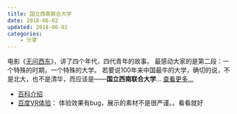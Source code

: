 ```yaml
---
title: 国立西南联合大学
date: 2018-06-02
updated: 2018-06-02
categories:
    - 分享
---
```


电影《[无问西东](https://movie.douban.com/subject/6874741/)》，讲了四个年代，四代青年的故事。
最感动大家的是第二段：一个特殊的时期，一个特殊的大学。
若要说100年来中国最牛的大学，确切的说，不是北大，也不是清华，而应该是——**国立西南联合大学**… [查看更多…](http://baijiahao.baidu.com/s?id=1589779877110278715&wfr=spider&for=pc)

- [百科介绍](https://baike.baidu.com/item/%E5%9B%BD%E7%AB%8B%E8%A5%BF%E5%8D%97%E8%81%94%E5%90%88%E5%A4%A7%E5%AD%A6/457266?fr=aladdin)
- [百度VR体验](https://baikebcs.bdimg.com/baike-museum3d/xinanlianda/index.html)： 体验效果有bug，展示的素材不是很严谨。。看看就好